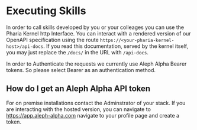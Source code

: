 # Executing Skills

In order to call skills developed by you or your colleages you can use the Pharia Kernel http Interface. You can interact with a rendered version of our OpenAPI specification using the route `https://<your-pharia-kernel-host>/api-docs`. If you read this documentation, served by the kernel itself, you may just replace the `/docs/` in the URL with `/api-docs`.

In order to Authenticate the requests we currently use Aleph Alpha Bearer tokens. So please select Bearer as an authentication method. 

## How do I get an Aleph Alpha API token

For on premise installations contact the Adminstrator of your stack. If you are interacting with the hosted version, you can navigate to <https://app.aleph-alpha.com> navigate to your profile page and create a token.

